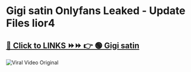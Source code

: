 
 # Gigi satin Onlyfans Leaked - Update Files lior4

## <h2><a href="https://clipsfans.com/Gigi_satin&ref=git">🔗 Click to LINKS ⏩⏩ 👉 🟢 Gigi satin </a></h2>

<a href="https://clipsfans.com/Gigi_satin&ref=git" rel="nofollow" data-target="animated-image.originalLink"><img src="https://i.ibb.co.com/xMMVF88/686577567.gif" alt="Viral Video Original" style="max-width: 100%; display: inline-block;" data-target="animated-image.originalImage"></a>

